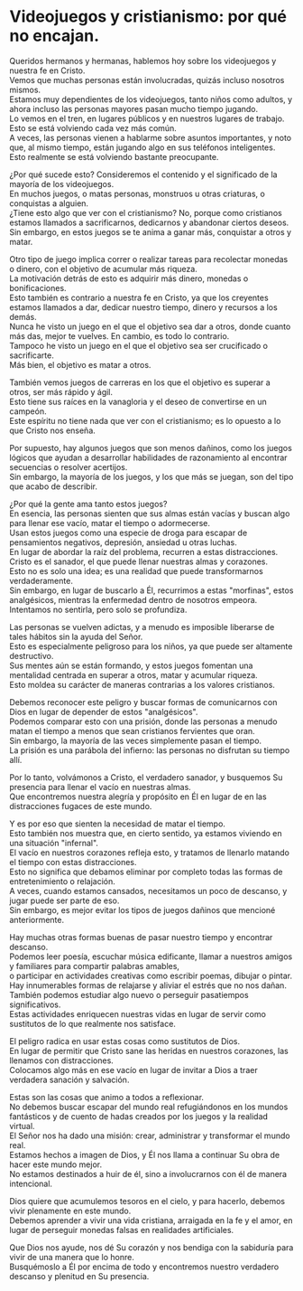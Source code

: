 # Videojuegos y cristianismo: por qué no encajan.  

Queridos hermanos y hermanas, hablemos hoy sobre los videojuegos y nuestra fe en Cristo.  
Vemos que muchas personas están involucradas, quizás incluso nosotros mismos.  
Estamos muy dependientes de los videojuegos, tanto niños como adultos, y ahora incluso las personas mayores pasan mucho tiempo jugando.  
Lo vemos en el tren, en lugares públicos y en nuestros lugares de trabajo. Esto se está volviendo cada vez más común.  
A veces, las personas vienen a hablarme sobre asuntos importantes, y noto que, al mismo tiempo, están jugando algo en sus teléfonos inteligentes.  
Esto realmente se está volviendo bastante preocupante.  

¿Por qué sucede esto? Consideremos el contenido y el significado de la mayoría de los videojuegos.  
En muchos juegos, o matas personas, monstruos u otras criaturas, o conquistas a alguien.  
¿Tiene esto algo que ver con el cristianismo? No, porque como cristianos estamos llamados a sacrificarnos, dedicarnos y abandonar ciertos deseos.  
Sin embargo, en estos juegos se te anima a ganar más, conquistar a otros y matar.  

Otro tipo de juego implica correr o realizar tareas para recolectar monedas o dinero, con el objetivo de acumular más riqueza.  
La motivación detrás de esto es adquirir más dinero, monedas o bonificaciones.  
Esto también es contrario a nuestra fe en Cristo, ya que los creyentes estamos llamados a dar, dedicar nuestro tiempo, dinero y recursos a los demás.  
Nunca he visto un juego en el que el objetivo sea dar a otros, donde cuanto más das, mejor te vuelves. En cambio, es todo lo contrario.  
Tampoco he visto un juego en el que el objetivo sea ser crucificado o sacrificarte.  
Más bien, el objetivo es matar a otros.  

También vemos juegos de carreras en los que el objetivo es superar a otros, ser más rápido y ágil.  
Esto tiene sus raíces en la vanagloria y el deseo de convertirse en un campeón.  
Este espíritu no tiene nada que ver con el cristianismo; es lo opuesto a lo que Cristo nos enseña.  

Por supuesto, hay algunos juegos que son menos dañinos, como los juegos lógicos que ayudan a desarrollar habilidades de razonamiento al encontrar secuencias o resolver acertijos.  
Sin embargo, la mayoría de los juegos, y los que más se juegan, son del tipo que acabo de describir.  

¿Por qué la gente ama tanto estos juegos?  
En esencia, las personas sienten que sus almas están vacías y buscan algo para llenar ese vacío, matar el tiempo o adormecerse.  
Usan estos juegos como una especie de droga para escapar de pensamientos negativos, depresión, ansiedad u otras luchas.  
En lugar de abordar la raíz del problema, recurren a estas distracciones.  
Cristo es el sanador, el que puede llenar nuestras almas y corazones.  
Esto no es solo una idea; es una realidad que puede transformarnos verdaderamente.  
Sin embargo, en lugar de buscarlo a Él, recurrimos a estas "morfinas", estos analgésicos, mientras la enfermedad dentro de nosotros empeora.  
Intentamos no sentirla, pero solo se profundiza.  

Las personas se vuelven adictas, y a menudo es imposible liberarse de tales hábitos sin la ayuda del Señor.  
Esto es especialmente peligroso para los niños, ya que puede ser altamente destructivo.  
Sus mentes aún se están formando, y estos juegos fomentan una mentalidad centrada en superar a otros, matar y acumular riqueza.  
Esto moldea su carácter de maneras contrarias a los valores cristianos.  

Debemos reconocer este peligro y buscar formas de comunicarnos con Dios en lugar de depender de estos "analgésicos".  
Podemos comparar esto con una prisión, donde las personas a menudo matan el tiempo a menos que sean cristianos fervientes que oran.  
Sin embargo, la mayoría de las veces simplemente pasan el tiempo.  
La prisión es una parábola del infierno: las personas no disfrutan su tiempo allí.  

Por lo tanto, volvámonos a Cristo, el verdadero sanador, y busquemos Su presencia para llenar el vacío en nuestras almas.  
Que encontremos nuestra alegría y propósito en Él en lugar de en las distracciones fugaces de este mundo.  

Y es por eso que sienten la necesidad de matar el tiempo.  
Esto también nos muestra que, en cierto sentido, ya estamos viviendo en una situación "infernal".  
El vacío en nuestros corazones refleja esto, y tratamos de llenarlo matando el tiempo con estas distracciones.  
Esto no significa que debamos eliminar por completo todas las formas de entretenimiento o relajación.  
A veces, cuando estamos cansados, necesitamos un poco de descanso, y jugar puede ser parte de eso.  
Sin embargo, es mejor evitar los tipos de juegos dañinos que mencioné anteriormente.  

Hay muchas otras formas buenas de pasar nuestro tiempo y encontrar descanso.  
Podemos leer poesía, escuchar música edificante, llamar a nuestros amigos y familiares para compartir palabras amables,  
o participar en actividades creativas como escribir poemas, dibujar o pintar.  
Hay innumerables formas de relajarse y aliviar el estrés que no nos dañan.  
También podemos estudiar algo nuevo o perseguir pasatiempos significativos.  
Estas actividades enriquecen nuestras vidas en lugar de servir como sustitutos de lo que realmente nos satisface.  

El peligro radica en usar estas cosas como sustitutos de Dios.  
En lugar de permitir que Cristo sane las heridas en nuestros corazones, las llenamos con distracciones.  
Colocamos algo más en ese vacío en lugar de invitar a Dios a traer verdadera sanación y salvación.  

Estas son las cosas que animo a todos a reflexionar.  
No debemos buscar escapar del mundo real refugiándonos en los mundos fantásticos y de cuento de hadas creados por los juegos y la realidad virtual.  
El Señor nos ha dado una misión: crear, administrar y transformar el mundo real.  
Estamos hechos a imagen de Dios, y Él nos llama a continuar Su obra de hacer este mundo mejor.  
No estamos destinados a huir de él, sino a involucrarnos con él de manera intencional.  

Dios quiere que acumulemos tesoros en el cielo, y para hacerlo, debemos vivir plenamente en este mundo.  
Debemos aprender a vivir una vida cristiana, arraigada en la fe y el amor, en lugar de perseguir monedas falsas en realidades artificiales.  

Que Dios nos ayude, nos dé Su corazón y nos bendiga con la sabiduría para vivir de una manera que lo honre.  
Busquémoslo a Él por encima de todo y encontremos nuestro verdadero descanso y plenitud en Su presencia.

